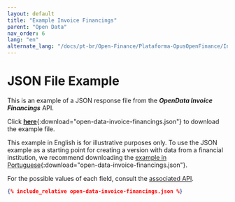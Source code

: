 ```yaml
---
layout: default
title: "Example Invoice Financings"
parent: "Open Data"
nav_order: 6
lang: "en"
alternate_lang: "/docs/pt-br/Open-Finance/Plataforma-OpusOpenFinance/Integração/apis-dados-abertos/DadosAbertos-Invoices/"
---
```


# JSON File Example

This is an example of a JSON response file from the ***OpenData Invoice Financings*** API.

Click [**here**](open-data-invoice-financings.json){:download="open-data-invoice-financings.json"} to download the example file.

This example in English is for illustrative purposes only. To use the JSON example as a starting point for creating a version with data from a financial institution, we recommend downloading the [example in Portuguese](../../../../pt-br/Open-Finance/Plataforma-OpusOpenFinance/apis-dados-abertos/open-data-invoice-financings.json){:download="open-data-invoice-financings.json"}.

For the possible values of each field, consult the [associated API][Link-API].

```json
{% include_relative open-data-invoice-financings.json %}
```

[Link-API]: ../../../../swagger-ui/index.html?api=en-open-data-invoice-financings
